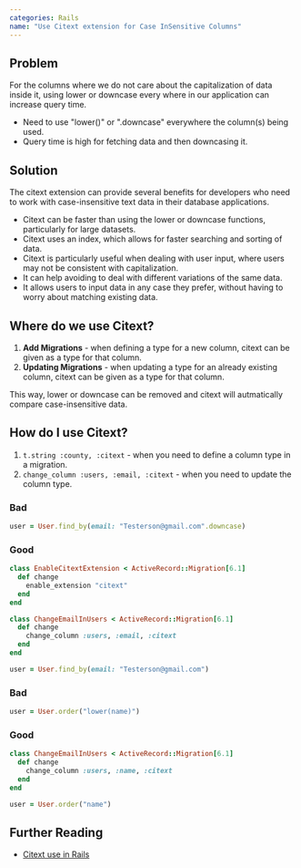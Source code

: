 ```yaml
---
categories: Rails
name: "Use Citext extension for Case InSensitive Columns"
---
```


## Problem

For the columns where we do not care about the capitalization of data inside it, using lower or downcase every where in our application can increase query time.

* Need to use "lower()" or ".downcase" everywhere the column(s) being used.
* Query time is high for fetching data and then downcasing it.

## Solution

The citext extension can provide several benefits for developers who need to work with case-insensitive text data in their database applications.

* Citext can be faster than using the lower or downcase functions, particularly for large datasets.
* Citext uses an index, which allows for faster searching and sorting of data.
* Citext is particularly useful when dealing with user input, where users may not be consistent with capitalization.
* It can help avoiding to deal with different variations of the same data.
* It allows users to input data in any case they prefer, without having to worry about matching existing data.

## Where do we use Citext?

1. **Add Migrations** - when defining a type for a new column, citext can be given as a type for that column.
2. **Updating Migrations** - when updating a type for an already existing column, citext can be given as a type for that column.

This way, lower or downcase can be removed and citext will autmatically compare case-insensitive data.

## How do I use Citext?

1. `t.string :county, :citext` - when you need to define a column type in a migration.
2. `change_column :users, :email, :citext` - when you need to update the column type.

### Bad
````ruby
user = User.find_by(email: "Testerson@gmail.com".downcase)
````

### Good
````ruby
class EnableCitextExtension < ActiveRecord::Migration[6.1]
  def change
    enable_extension "citext"
  end
end

class ChangeEmailInUsers < ActiveRecord::Migration[6.1]
  def change
    change_column :users, :email, :citext
  end
end

user = User.find_by(email: "Testerson@gmail.com")
````

### Bad
````ruby
user = User.order("lower(name)")
````

### Good
````ruby
class ChangeEmailInUsers < ActiveRecord::Migration[6.1]
  def change
    change_column :users, :name, :citext
  end
end

user = User.order("name")
````

## Further Reading

* [Citext use in Rails](https://www.mikecoutermarsh.com/storing-email-in-postgres-rails-use-citext/)
